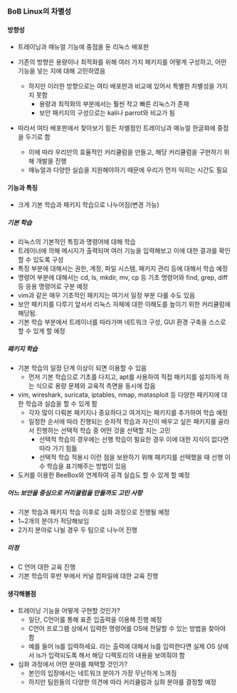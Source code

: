 ### BoB Linux의 차별성
#### 방향성
- 트레이닝과 매뉴얼 기능에 중점을 둔 리눅스 배포판

- 기존의 방향은 용량이나 최적화를 위해 여러 가지 패키지를 어떻게 구성하고, 어떤 기능을 넣는 지에 대해 고민하였음
  - 하지만 이러한 방향으로는 여타 배포판과 비교에 있어서 특별한 차별성을 가지지 못함
    - 용량과 최적화의 부분에서는 훨씬 작고 빠른 리눅스가 존재
    - 보안 패키지의 구성으로는 kali나 parrot와 비교가 됨
    
- 따라서 여타 배포판에서 찾아보기 힘든 차별점인 트레이닝과 매뉴얼 한글화에 중점을 두기로 함
  - 이에 따라 우리만의 효율적인 커리큘럼을 만들고, 해당 커리큘럼을 구현하기 위해 개발을 진행
  - 매뉴얼과 다양한 실습을 지원해야하기 때문에 우리가 먼저 익히는 시간도 필요

#### 기능과 특징
- 크게 기본 학습과 패키지 학습으로 나누어짐(변경 가능)

##### 기본 학습
- 리눅스의 기본적인 특징과 명령어에 대해 학습
- 트레이너에 의해 메시지가 출력되며 여러 기능을 입력해보고 이에 대한 결과를 확인할 수 있도록 구성
- 특징 부분에 대해서는 권한, 계정, 파일 시스템, 패키지 관리 등에 대해서 학습 예정
- 명령어 부분에 대해서는 cd, ls, mkdir, mv, cp 등 기초 명령어와 find, grep, diff 등 응용 명령어로 구분 예정
- vim과 같은 매우 기초적인 패키지는 여기서 일정 부분 다룰 수도 있음
- 보안 패키지를 다루기 앞서서 리눅스 자체에 대한 이해도를 높이기 위한 커리큘럼에 해당됨. 
- 기본 학습 부분에서 트레이너를 따라가며 네트워크 구성, GUI 환경 구축을 스스로 할 수 있게 할 예정

##### 패키지 학습
- 기본 학습의 일정 단계 이상이 되면 이용할 수 있음
  - 먼저 기본 학습으로 기초를 다지고, apt를 사용하여 직접 패키지를 설치하게 하는 식으로 용량 문제와 교육적 측면을 동시에 잡음
- vim, wireshark, suricata, iptables, nmap, matasploit 등 다양한 패키지에 대한 학습과 실습을 할 수 있게 함
  - 각자 많이 다뤄본 패키지나 중요하다고 여겨지는 패키지를 추가하여 학습 예정
  - 일정한 순서에 따라 진행되는 순차적 학습과 자신이 배우고 싶은 패키지를 골라서 진행하는 선택적 학습 중 어떤 것을 선택할 지는 고민
    - 선택적 학습의 경우에는 선행 학습이 필요한 경우 이에 대한 지식이 없다면 따라 가기 힘듦
    - 선택적 학습 적용시 이런 점을 보완하기 위해 패키지를 선택했을 때 선행 이수 학습을 표기해주는 방법이 있음
- 도커를 이용한 BeeBox와 연계하여 공격 실습도 할 수 있게 할 예정
  
##### 어느 보안을 중심으로 커리큘럼을 만들까도 고민 사항
- 기본 학습과 패키지 학습 이후로 심화 과정으로 진행될 예정
- 1~2개의 분야가 적당해보임
- 2가지 분야로 나뉠 경우 두 팀으로 나누어 진행

##### 미정
- C 언어 대한 교육 진행
- 기본 학습의 후반 부에서 커널 컴파일에 대한 교육 진행

#### 생각해볼점
- 트레이닝 기능을 어떻게 구현할 것인가?
  - 일단, C언어를 통해 표준 입출력을 이용해 진행 예정
  - C언어 프로그램 상에서 입력한 명령어를 OS에 전달할 수 있는 방법을 찾아야 함
  - 예를 들어 ls를 입력하세요. 라는 출력에 대해서 ls를 입력한다면 실제 OS 상에서 ls가 입력되도록 해서 해당 디렉토리의 내용을 보여줘야 함
- 심화 과정에서 어떤 분야를 채택할 것인가?
  - 본인의 입장에서는 네트워크 분야가 가장 무난하게 느껴짐
  - 하지만 팀원들의 다양한 의견에 따라 커리큘럼과 심화 분야를 결정할 예정
